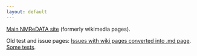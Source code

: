 ```yaml
---
layout: default
---
```

[Main NMReDATA site](./former-wiki/Main_Page.md) (formerly wikimedia pages).


Old test and issue pages:
[Issues with wiki pages converted into .md page](./index_issues.md).
[Some tests](./index_with_tests.md).
